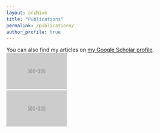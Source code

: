```yaml
---
layout: archive
title: "Publications"
permalink: /publications/
author_profile: true
---
```


<div class="wordwrap">You can also find my articles on <a href="{{site.author.googlescholar}}">my Google Scholar profile</a>.</div>


<tr onmouseout="par2net_stop()" onmouseover="par2net_start()">
    <td style="padding:20px;width:25%;vertical-align:middle">
      <div class="one">
        <div class="two" id='par2net_image'>
          <img src='images/500x300.png' width="160"></div>
        <img src='images/500x300.png' width="160">
      </div>
      <script type="text/javascript">
        function par2net_start() {
          document.getElementById('par2net_image').style.opacity = "1";
        }

        function par2net_stop() {
          document.getElementById('par2net_image').style.opacity = "0";
        }
        par2net_stop()
      </script>
    </td>
    <td style="padding:20px;width:75%;vertical-align:middle">
        <papertitle>PAR<sup>2</sup>Net: End-to-end Panoramic Image Reflection Removal</papertitle>
      <br>
      <strong>Yuchen Hong</strong>, Qian Zheng, Lingran Zhao, Xudong Jiang, Alex C. Kot, Boxin Shi
      <br>
      <em>TPAMI</em>, 2023
      <br>
      <a href="https://ieeexplore.ieee.org/abstract/document/10153662/">[paper]</a> <a href="paper/pami23_supp.pdf">[supp]</a>
    </td>
  </tr>
